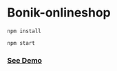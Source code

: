 # Bonik-onlineshop

```
npm install
```

```
npm start
```  
    
<h3><a href="https://bonik-onlineshop-beknur.netlify.app/">See Demo</a></h3>                   
